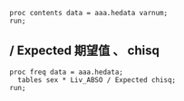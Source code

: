 ```sas
proc contents data = aaa.hedata varnum;
run;
```

## / Expected 期望值 、 chisq

```sas
proc freq data = aaa.hedata;
  tables sex * Liv_ABSO / Expected chisq;
run;
```
